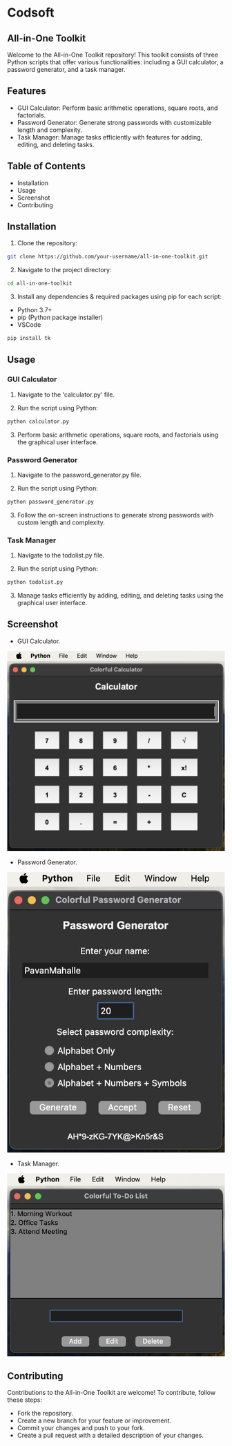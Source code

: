 # Codsoft
## All-in-One Toolkit

Welcome to the All-in-One Toolkit repository! This toolkit consists of three Python scripts that offer various functionalities: including a GUI calculator, a password generator, and a task manager.

## Features 

- GUI Calculator: Perform basic arithmetic operations, square roots, and factorials.
- Password Generator: Generate strong passwords with customizable length and complexity.
- Task Manager: Manage tasks efficiently with features for adding, editing, and deleting tasks.
  
## Table of Contents

- Installation
- Usage
- Screenshot
- Contributing

## Installation

1) Clone the repository:

```bash
git clone https://github.com/your-username/all-in-one-toolkit.git
```

2) Navigate to the project directory:

```bash
cd all-in-one-toolkit
```

3) Install any dependencies & required packages using pip for each script:

- Python 3.7+
- pip (Python package installer)
- VSCode 

```bash
pip install tk
```

## Usage

### GUI Calculator

1) Navigate to the 'calculator.py' file.

2) Run the script using Python:

```bash
python calculator.py
```
3) Perform basic arithmetic operations, square roots, and factorials using the graphical user interface.


### Password Generator

1) Navigate to the password_generator.py file.

2) Run the script using Python:

```bash
python password_generator.py
```
3) Follow the on-screen instructions to generate strong passwords with custom length and complexity.

### Task Manager

1) Navigate to the todolist.py file.

2) Run the script using Python:

```bash
python todolist.py
```
3) Manage tasks efficiently by adding, editing, and deleting tasks using the graphical user interface.

## Screenshot

- GUI Calculator.

![GUI Calculator Screenshot](https://github.com/pawanm07/Codsoft/blob/main/Calculator.PNG)
- Password Generator.
  
![Password Generator Screenshot](https://github.com/pawanm07/Codsoft/blob/main/PasswordGenerator.PNG)
- Task Manager.

![Task Manager Screenshot](https://github.com/pawanm07/Codsoft/blob/main/ToDoList.PNG)

## Contributing

Contributions to the All-in-One Toolkit are welcome! To contribute, follow these steps:

- Fork the repository.
- Create a new branch for your feature or improvement.
- Commit your changes and push to your fork.
- Create a pull request with a detailed description of your changes.


  
